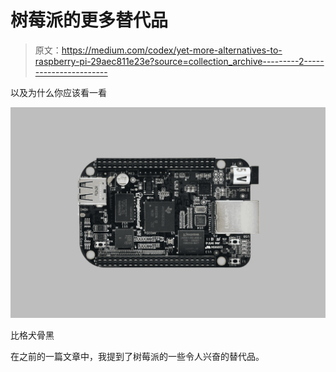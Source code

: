 # 树莓派的更多替代品

> 原文：<https://medium.com/codex/yet-more-alternatives-to-raspberry-pi-29aec811e23e?source=collection_archive---------2----------------------->

以及为什么你应该看一看

![](img/c9f15a97b9b638aacc170075be8c7279.png)

比格犬骨黑

在之前的一篇文章中，我提到了树莓派的一些令人兴奋的替代品。